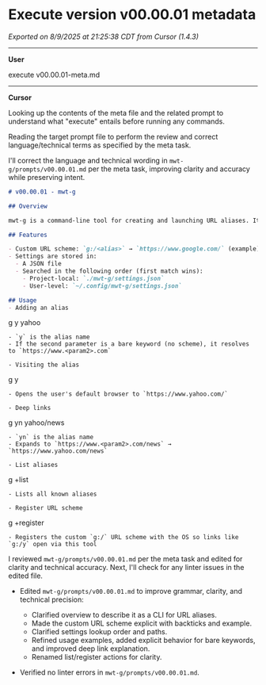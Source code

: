 # Execute version v00.00.01 metadata
_Exported on 8/9/2025 at 21:25:38 CDT from Cursor (1.4.3)_

---

**User**

execute v00.00.01-meta.md

---

**Cursor**

Looking up the contents of the meta file and the related prompt to understand what "execute" entails before running any commands.

Reading the target prompt file to perform the review and correct language/technical terms as specified by the meta task.

I'll correct the language and technical wording in `mwt-g/prompts/v00.00.01.md` per the meta task, improving clarity and accuracy while preserving intent.

```markdown
# v00.00.01 - mwt-g

## Overview

mwt-g is a command-line tool for creating and launching URL aliases. It can be used within a project or installed globally.

## Features

- Custom URL scheme: `g:/<alias>` → `https://www.google.com/` (example)
- Settings are stored in:
  - A JSON file
  - Searched in the following order (first match wins):
    - Project-local: `./mwt-g/settings.json`
    - User-level: `~/.config/mwt-g/settings.json`

## Usage
- Adding an alias
  ```
  g y yahoo
  ```
  - `y` is the alias name
  - If the second parameter is a bare keyword (no scheme), it resolves to `https://www.<param2>.com`

- Visiting the alias
  ```
  g y
  ```
  - Opens the user's default browser to `https://www.yahoo.com/`

- Deep links
  ```
  g yn yahoo/news
  ```
  - `yn` is the alias name
  - Expands to `https://www.<param2>.com/news` → `https://www.yahoo.com/news`

- List aliases
  ```
  g +list
  ```
  - Lists all known aliases

- Register URL scheme
  ```
  g +register
  ```
  - Registers the custom `g:/` URL scheme with the OS so links like `g:/y` open via this tool

```

I reviewed `mwt-g/prompts/v00.00.01.md` per the meta task and edited for clarity and technical accuracy. Next, I'll check for any linter issues in the edited file.

- Edited `mwt-g/prompts/v00.00.01.md` to improve grammar, clarity, and technical precision:
  - Clarified overview to describe it as a CLI for URL aliases.
  - Made the custom URL scheme explicit with backticks and example.
  - Clarified settings lookup order and paths.
  - Refined usage examples, added explicit behavior for bare keywords, and improved deep link explanation.
  - Renamed list/register actions for clarity.

- Verified no linter errors in `mwt-g/prompts/v00.00.01.md`.

